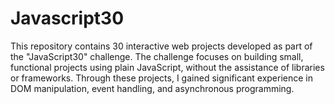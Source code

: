 
# Javascript30

This repository contains 30 interactive web projects developed as part of the "JavaScript30" challenge. The challenge focuses on building small, functional projects using plain JavaScript, without the assistance of libraries or frameworks. Through these projects, I gained significant experience in DOM manipulation, event handling, and asynchronous programming.

